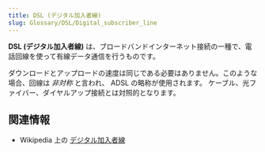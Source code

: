 ```yaml
---
title: DSL (デジタル加入者線)
slug: Glossary/DSL/Digital_subscriber_line
---
```


**DSL (デジタル加入者線)** は、ブロードバンドインターネット接続の一種で、電話回線を使って有線データ通信を行うものです。

ダウンロードとアップロードの速度は同じである必要はありません。このような場合、回線は _非対称_ と言われ、 ADSL の略称が使用されます。
ケーブル、光ファイバー、ダイヤルアップ接続とは対照的となります。

## 関連情報

- Wikipedia 上の [デジタル加入者線](https://ja.wikipedia.org/wiki/デジタル加入者線)
